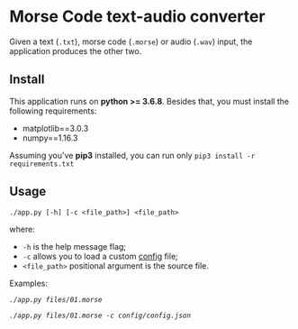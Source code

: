 # Morse Code text-audio converter

Given a text (`.txt`), morse code (`.morse`) or audio (`.wav`) input, the
application produces the other two.

## Install

This application runs on **python >= 3.6.8**. Besides that, you must install
the following requirements:

- matplotlib==3.0.3
- numpy==1.16.3

Assuming you've **pip3** installed, you can run only
``pip3 install -r requirements.txt``

## Usage

``./app.py [-h] [-c <file_path>] <file_path>``

where:
- `-h` is the help message flag;
- `-c` allows you to load a custom [config](config/config.json) file;
- `<file_path>` positional argument is the source file.

Examples:

*`./app.py files/01.morse`*

*`./app.py files/01.morse -c config/config.json`*
